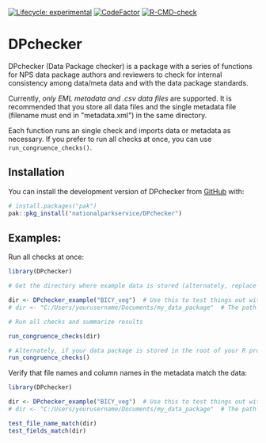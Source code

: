 <!-- badges: start -->
[![Lifecycle: experimental](https://img.shields.io/badge/lifecycle-experimental-orange.svg)](https://lifecycle.r-lib.org/articles/stages.html#experimental)
[![CodeFactor](https://www.codefactor.io/repository/github/roblbaker/dpchecker/badge)](https://www.codefactor.io/repository/github/roblbaker/dpchecker)
[![R-CMD-check](https://github.com/nationalparkservice/DPchecker/actions/workflows/R-CMD-check.yaml/badge.svg)](https://github.com/nationalparkservice/DPchecker/actions/workflows/R-CMD-check.yaml)
<!-- badges: end -->


# DPchecker

DPchecker (Data Package checker) is a package with a series of functions for NPS data package authors and reviewers to check for internal consistency among data/meta data and with the data package standards.

Currently, *only EML metadata and .csv data files* are supported. It is recommended that you store all data files and the single metadata file (filename must end in "metadata.xml") in the same directory.

Each function runs an single check and imports data or metadata as necessary. If you prefer to run all checks at once, you can use `run_congruence_checks()`.

## Installation
You can install the development version of DPchecker from
[GitHub](https://github.com/) with:

``` r
# install.packages("pak")
pak::pkg_install("nationalparkservice/DPchecker")
```

## Examples:
Run all checks at once:

``` r
library(DPchecker)

# Get the directory where example data is stored (alternately, replace this with the path to your data folder)

dir <- DPchecker_example("BICY_veg")  # Use this to test things out with the included example data
# dir <- "C:/Users/yourusername/Documents/my_data_package"  # The path to your data package should look something like this

# Run all checks and summarize results

run_congruence_checks(dir)

# Alternately, if your data package is stored in the root of your R project folder, you don't need to pass any arguments
run_congruence_checks()
```

Verify that file names and column names in the metadata match the data:

``` r
library(DPchecker)

dir <- DPchecker_example("BICY_veg")  # Use this to test things out with the included example data
# dir <- "C:/Users/yourusername/Documents/my_data_package"  # The path to your data package should look something like this

test_file_name_match(dir)
test_fields_match(dir)
```
